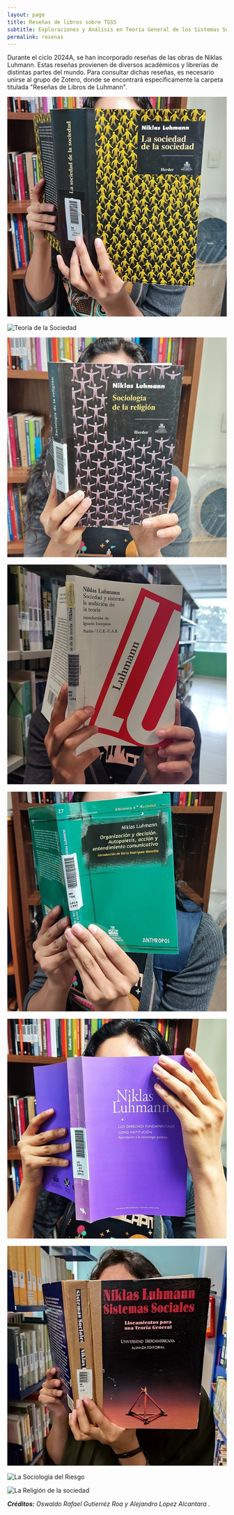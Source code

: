 ```yaml
---
layout: page
title: Reseñas de libros sobre TGSS
subtitle: Exploraciones y Análisis en Teoría General de los Sistemas Sociales
permalink: resenas
---
```


Durante el ciclo 2024A, se han incorporado reseñas de las obras de Niklas Luhmann. Estas reseñas provienen de diversos académicos y librerías de distintas partes del mundo. Para consultar dichas reseñas, es necesario unirse al grupo de Zotero, donde se encontrará específicamente la carpeta titulada "Reseñas de Libros de Luhmann".

![La Sociedad de la Sociedad](assets/img/laSociedaddelaSociedad.jpg) 

![Teoría de la Sociedad](assets/img/TeoríadelaSociedad.jpg)

![Sociología de la Religión](assets/img/SociologíadelaReligión.jpg)

![Sociedad y Sistema](assets/img/SociedadySistema.jpg)

![Organización y Decisión](assets/img/OrganizaciónDesición.jpg)

![Los Derechos Fundamentales](assets/img/LosDerechosFundamentales.jpg)

![Lineamientos de Sistemas Sociales](assets/img/LineaminetosSistemasSociales.jpg)

![La Sociología del Riesgo](assets/img/LaSociologíadelRiesgo.jpg)

![La Religión de la sociedad](assets/img/LaReligióndelaSociedad.jpg)

***Créditos:** Oswaldo Rafael Gutierréz Roa y Alejandro Lopez Alcantara .*
